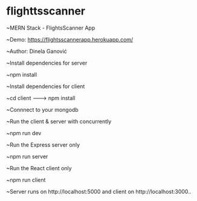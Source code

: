 # flighttsscanner

~MERN Stack - FlightsScanner App

~Demo: https://flightsscannerapp.herokuapp.com/

~Author: Dinela Ganović

~Install dependencies for server

~npm install

~Install dependencies for client

~cd client ---> npm install

~Connnect to your mongodb

~Run the client & server with concurrently

~npm run dev

~Run the Express server only

~npm run server

~Run the React client only

~npm run client

~Server runs on http://localhost:5000 and client on http://localhost:3000..
